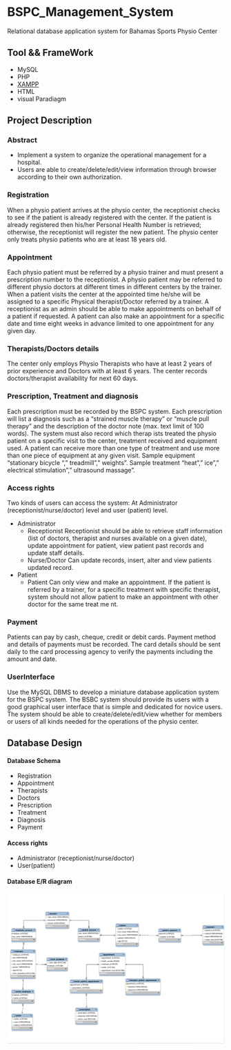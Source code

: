 # BSPC_Management_System
Relational database application system for Bahamas Sports Physio Center

## Tool && FrameWork
- MySQL
- PHP
- [XAMPP](https://www.apachefriends.org/index.html)
- HTML
- visual Paradiagm

## Project Description
### Abstract
- Implement a system to organize the operational management for a hospital.
- Users are able to create/delete/edit/view information through browser according to their own
authorization.

### Registration
When a physio patient arrives at the physio center, the receptionist checks to see if the patient is already registered with the center. If the patient is already registered then his/her Personal Health Number is retrieved; otherwise, the receptionist will register the new patient. The physio center only treats physio patients who are at least 18 years old.

### Appointment
Each physio patient must be referred by a physio trainer and must present a prescription number to the receptionist.
A physio patient may be referred to different physio doctors at different times in different centers by the trainer. When a patient visits the center at the appointed time he/she will be assigned to a specific Physical therapist/Doctor referred by a trainer.
A receptionist as an admin should be able to make appointments on behalf of a patient if requested.
A patient can also make an appointment for a specific date and time eight weeks in advance limited to one appointment for any given day.
### Therapists/Doctors details
The center only employs Physio Therapists who have at least 2 years of prior experience and Doctors with at least 6 years. The center records doctors/therapist availability for next 60 days.

### Prescription, Treatment and diagnosis
Each prescription must be recorded by the BSPC system. Each prescription will list a diagnosis such as a “strained muscle therapy” or “muscle pull therapy” and the description of the doctor note (max. text limit of 100 words). The system must also record which therap ists treated the physio patient on a specific visit to the center, treatment received and equipment used.
A patient can receive more than one type of treatment and use more than one piece of equipment at any given visit.
Sample equipment “stationary bicycle “,” treadmill”,” weights”.
Sample treatment “heat”,” ice”,” electrical stimulation”,” ultrasound massage”.

### Access rights
Two kinds of users can access the system: At Administrator (receptionist/nurse/doctor) level and user (patient) level.
- Administrator
  - Receptionist
  Receptionist should be able to retrieve staff information (list of doctors, therapist and nurses available on a given     date), update appointment for patient, view patient past records and update staff details.
  - Nurse/Doctor
  Can update records, insert, alter and view patients updated record.
- Patient
  - Patient
Can only view and make an appointment.
If the patient is referred by a trainer, for a specific treatment with specific therapist, system should not allow patient to make an appointment with other doctor for the same treat me nt.
### Payment
Patients can pay by cash, cheque, credit or debit cards. Payment method and details of payments must be recorded. The card details should be sent daily to the card processing agency to verify the payments including the amount and date.

### UserInterface
Use the MySQL DBMS to develop a miniature database application system for the BSPC system. The BSBC system should provide its users with a good graphical user interface that is simple and dedicated for novice users. The system should be able to create/delete/edit/view whether for members or users of all kinds needed for the operations of the physio center.

## Database Design
#### Database Schema
- Registration
- Appointment
- Therapists
- Doctors
- Prescription
- Treatment
- Diagnosis
- Payment

#### Access rights
- Administrator (receptionist/nurse/doctor)
- User(patient)

#### Database E/R diagram
![](./Database_E:R.png)
